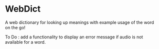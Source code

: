 # WebDict
A web dictionary for looking up meanings with example usage of the word on the go!

 To Do : add a functionality to display an error message if audio is not available for a word.
